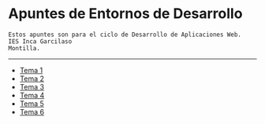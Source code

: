 # Apuntes de Entornos de Desarrollo

```
Estos apuntes son para el ciclo de Desarrollo de Aplicaciones Web.
IES Inca Garcilaso
Montilla.

```
---


* [Tema 1](Tema1.md)
* [Tema 2](Tema2.md)
* [Tema 3](Tema3.md)
* [Tema 4](Tema4.md)
* [Tema 5](Tema5.md)
* [Tema 6](Tema6.md)

















